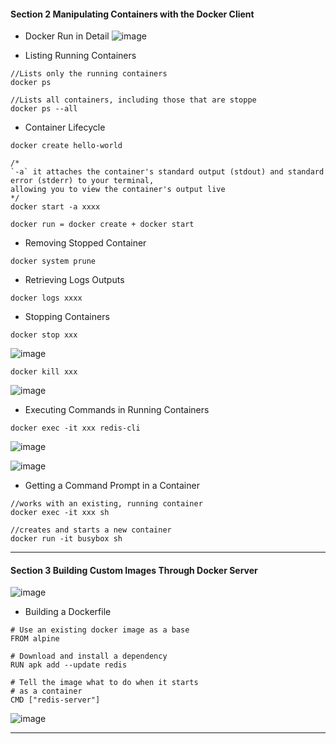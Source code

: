 #### Section 2 Manipulating Containers with the Docker Client ####

* Docker Run in Detail
![image](https://github.com/loonloon/Notes/assets/5309726/ebe2d1c8-6e3b-4bae-a377-cf9e1134cbfb)

* Listing Running Containers
```
//Lists only the running containers
docker ps

//Lists all containers, including those that are stoppe
docker ps --all 
```

* Container Lifecycle
```
docker create hello-world

/*
`-a` it attaches the container's standard output (stdout) and standard error (stderr) to your terminal,
allowing you to view the container's output live
*/
docker start -a xxxx

docker run = docker create + docker start
```

* Removing Stopped Container
```
docker system prune
```

* Retrieving Logs Outputs
```
docker logs xxxx
```

* Stopping Containers
```
docker stop xxx
```

![image](https://github.com/loonloon/Notes/assets/5309726/30b21822-4696-4eac-88f3-f1dc4b0c7b81)

```
docker kill xxx
```

![image](https://github.com/loonloon/Notes/assets/5309726/dd1a3339-891e-4494-896d-1ba8c185e874)

* Executing Commands in Running Containers
```
docker exec -it xxx redis-cli
```
![image](https://github.com/loonloon/Notes/assets/5309726/54836f61-84f8-4b3a-a61b-e4d4a80835c3)

![image](https://github.com/loonloon/Notes/assets/5309726/67bc838a-cae8-4a83-a825-797b71d5281c)

* Getting a Command Prompt in a Container
```
//works with an existing, running container
docker exec -it xxx sh

//creates and starts a new container
docker run -it busybox sh
```

---

#### Section 3 Building Custom Images Through Docker Server ####

![image](https://github.com/loonloon/Notes/assets/5309726/67838788-daeb-48a2-bfde-6b20bddacd7c)

* Building a Dockerfile
```
# Use an existing docker image as a base
FROM alpine

# Download and install a dependency
RUN apk add --update redis

# Tell the image what to do when it starts
# as a container
CMD ["redis-server"]
```

![image](https://github.com/loonloon/Notes/assets/5309726/461ed68a-9d79-4a0b-a5b1-0e7eeff88cc1)

---
